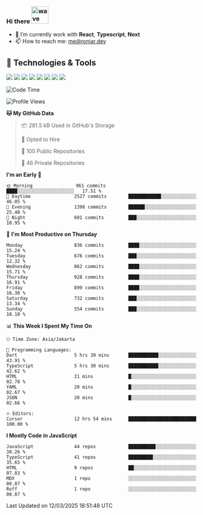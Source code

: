 ### Hi there <img src="https://i.ibb.co/q0Hx1KK/wave.gif" alt="wave" width="45px">

- 🌱 I’m currently work with **React**, **Typescript**, **Next**
- 📫 How to reach me: me@roniar.dev

## 🔧 Technologies & Tools

![](https://img.shields.io/badge/OS-Linux-informational?style=flat&logo=linux&logoColor=white&color=2bbc8a)
![](https://img.shields.io/badge/OS-Windows-informational?style=flat&logo=windows&logoColor=white&color=2bbc8a)
![](https://img.shields.io/badge/Code-JavaScript-informational?style=flat&logo=javascript&logoColor=white&color=2bbc8a)
![](https://img.shields.io/badge/Code-Golang-informational?style=flat&logo=go&logoColor=white&color=2bbc8a)
![](https://img.shields.io/badge/Code-React-informational?style=flat&logo=react&logoColor=white&color=2bbc8a)
![](https://img.shields.io/badge/Code-Next-informational?style=flat&logo=next.js&logoColor=white&color=2bbc8a)
![](https://img.shields.io/badge/Shell-Bash-informational?style=flat&logo=gnu-bash&logoColor=white&color=2bbc8a)
![](https://img.shields.io/badge/Tools-Docker-informational?style=flat&logo=docker&logoColor=white&color=2bbc8a)

<!--START_SECTION:waka-->
![Code Time](http://img.shields.io/badge/Code%20Time-2%2C380%20hrs%2051%20mins-blue)

![Profile Views](http://img.shields.io/badge/Profile%20Views-1-blue)

**🐱 My GitHub Data** 

> 📦 281.5 kB Used in GitHub's Storage 
 > 
> 💼 Opted to Hire
 > 
> 📜 100 Public Repositories 
 > 
> 🔑 46 Private Repositories 
 > 
**I'm an Early 🐤** 

```text
🌞 Morning                961 commits         ████░░░░░░░░░░░░░░░░░░░░░   17.51 % 
🌆 Daytime                2527 commits        ████████████░░░░░░░░░░░░░   46.05 % 
🌃 Evening                1398 commits        ██████░░░░░░░░░░░░░░░░░░░   25.48 % 
🌙 Night                  601 commits         ███░░░░░░░░░░░░░░░░░░░░░░   10.95 % 
```
📅 **I'm Most Productive on Thursday** 

```text
Monday                   836 commits         ████░░░░░░░░░░░░░░░░░░░░░   15.24 % 
Tuesday                  676 commits         ███░░░░░░░░░░░░░░░░░░░░░░   12.32 % 
Wednesday                862 commits         ████░░░░░░░░░░░░░░░░░░░░░   15.71 % 
Thursday                 928 commits         ████░░░░░░░░░░░░░░░░░░░░░   16.91 % 
Friday                   899 commits         ████░░░░░░░░░░░░░░░░░░░░░   16.38 % 
Saturday                 732 commits         ███░░░░░░░░░░░░░░░░░░░░░░   13.34 % 
Sunday                   554 commits         ███░░░░░░░░░░░░░░░░░░░░░░   10.10 % 
```


📊 **This Week I Spent My Time On** 

```text
🕑︎ Time Zone: Asia/Jakarta

💬 Programming Languages: 
Dart                     5 hrs 39 mins       ███████████░░░░░░░░░░░░░░   43.91 % 
TypeScript               5 hrs 30 mins       ███████████░░░░░░░░░░░░░░   42.62 % 
HTML                     21 mins             █░░░░░░░░░░░░░░░░░░░░░░░░   02.78 % 
YAML                     20 mins             █░░░░░░░░░░░░░░░░░░░░░░░░   02.67 % 
JSON                     20 mins             █░░░░░░░░░░░░░░░░░░░░░░░░   02.66 % 

🔥 Editors: 
Cursor                   12 hrs 54 mins      █████████████████████████   100.00 % 
```

**I Mostly Code in JavaScript** 

```text
JavaScript               44 repos            ██████████░░░░░░░░░░░░░░░   38.26 % 
TypeScript               41 repos            █████████░░░░░░░░░░░░░░░░   35.65 % 
HTML                     9 repos             ██░░░░░░░░░░░░░░░░░░░░░░░   07.83 % 
MDX                      1 repo              ░░░░░░░░░░░░░░░░░░░░░░░░░   00.87 % 
Roff                     1 repo              ░░░░░░░░░░░░░░░░░░░░░░░░░   00.87 % 
```




 Last Updated on 12/03/2025 18:51:48 UTC
<!--END_SECTION:waka-->
